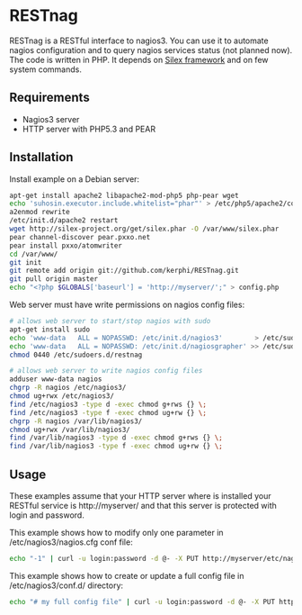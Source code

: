 RESTnag
=======

RESTnag is a RESTful interface to nagios3. You can use it to automate nagios configuration and to query nagios services status (not planned now). 
The code is written in PHP. It depends on [Silex framework](http://silex-project.org/) and on few system commands.

Requirements
------------

* Nagios3 server
* HTTP server with PHP5.3 and PEAR

Installation
------------

Install example on a Debian server:

```bash
apt-get install apache2 libapache2-mod-php5 php-pear wget 
echo 'suhosin.executor.include.whitelist="phar"' > /etc/php5/apache2/conf.d/restnag.ini
a2enmod rewrite
/etc/init.d/apache2 restart
wget http://silex-project.org/get/silex.phar -O /var/www/silex.phar
pear channel-discover pear.pxxo.net
pear install pxxo/atomwriter
cd /var/www/
git init
git remote add origin git://github.com/kerphi/RESTnag.git
git pull origin master
echo "<?php $GLOBALS['baseurl'] = 'http://myserver/';" > config.php
```

Web server must have write permissions on nagios config files:

```bash
# allows web server to start/stop nagios with sudo
apt-get install sudo 
echo 'www-data   ALL = NOPASSWD: /etc/init.d/nagios3'        > /etc/sudoers.d/restnag
echo 'www-data   ALL = NOPASSWD: /etc/init.d/nagiosgrapher' >> /etc/sudoers.d/restnag
chmod 0440 /etc/sudoers.d/restnag

# allows web server to write nagios config files
adduser www-data nagios
chgrp -R nagios /etc/nagios3/
chmod ug+rwx /etc/nagios3/
find /etc/nagios3 -type d -exec chmod g+rws {} \;
find /etc/nagios3 -type f -exec chmod ug+rw {} \;
chgrp -R nagios /var/lib/nagios3/
chmod ug+rwx /var/lib/nagios3/
find /var/lib/nagios3 -type d -exec chmod g+rws {} \;
find /var/lib/nagios3 -type f -exec chmod ug+rw {} \;
```

Usage
-----

These examples assume that your HTTP server where is installed your RESTful service is http://myserver/ and that this server is protected with login and password.

This example shows how to modify only one parameter in /etc/nagios3/nagios.cfg conf file:

```bash
echo "-1" | curl -u login:password -d @- -X PUT http://myserver/etc/nagios3/nagios.cfg/debug_level/0
```

This example shows how to create or update a full config file in /etc/nagios3/conf.d/ directory:

```bash
echo "# my full config file" | curl -u login:password -d @- -X PUT http://myserver/etc/nagios3/conf.d/myconf.cfg
```


